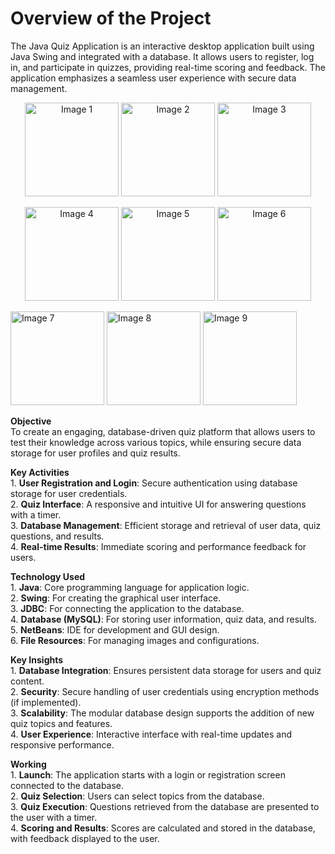 # **Overview of the Project**<br>
The Java Quiz Application is an interactive desktop application built using Java Swing and integrated with a database. It allows users to register, log in, and participate in quizzes, providing real-time scoring and feedback. The application emphasizes a seamless user experience with secure data management.<br>

<p align="center">
  <img src="https://github.com/user-attachments/assets/38d8c7af-c41c-44db-8815-6ca2fc6b5645" alt="Image 1" width="150"/>
  <img src="https://github.com/user-attachments/assets/61918c4b-fe84-4db4-879e-58e5af5e5bb8" alt="Image 2" width="150"/>
  <img src="https://github.com/user-attachments/assets/e1c3eb3d-95b5-4c76-a9fc-41105e2e9063" alt="Image 3" width="150"/>

</p>
<p align="center">
  <img src="https://github.com/user-attachments/assets/cfcb843b-c4dd-46f5-8420-914e4cdab372" alt="Image 4" width="150"/>
  <img src="https://github.com/user-attachments/assets/a52c578f-06e4-4541-b207-bdfcc37094a1" alt="Image 5" width="150"/>
  <img src="https://github.com/user-attachments/assets/d70c5951-3ffa-4912-af92-bcf7450abc87" alt="Image 6" width="150"/>
</p>
<p>
  <img src="https://github.com/user-attachments/assets/446866ab-4afd-49db-81ca-6e01ebfd9e7c" alt="Image 7" width="150"/>
  <img src="https://github.com/user-attachments/assets/163126ee-c568-4ac6-b7ce-7ffc515580e1" alt="Image 8" width="150"/>
  <img src="https://github.com/user-attachments/assets/2f1aeaa2-c6ce-425a-b201-83c78b553001" alt="Image 9" width="150"/>
</p>



**Objective**<br>
 To create an engaging, database-driven quiz platform that allows users to test their knowledge across various topics, while ensuring secure data storage for user profiles and quiz results.<br>


**Key Activities**<br>
	1. **User Registration and Login**: Secure authentication using database storage for user credentials.<br>
	2. **Quiz Interface**: A responsive and intuitive UI for answering questions with a timer.<br>
	3. **Database Management**: Efficient storage and retrieval of user data, quiz questions, and results.<br>
	4. **Real-time Results**: Immediate scoring and performance feedback for users.<br>


**Technology Used**<br>
	1. **Java**: Core programming language for application logic.<br>
	2. **Swing**: For creating the graphical user interface.<br>
	3. **JDBC**: For connecting the application to the database.<br>
	4. **Database (MySQL)**: For storing user information, quiz data, and results.<br>
	5. **NetBeans**: IDE for development and GUI design.<br>
	6. **File Resources**: For managing images and configurations.<br>


**Key Insights**<br>
	1. **Database Integration**: Ensures persistent data storage for users and quiz content.<br>
	2. **Security**: Secure handling of user credentials using encryption methods (if implemented).<br>
	3. **Scalability**: The modular database design supports the addition of new quiz topics and features.<br>
	4. **User Experience**: Interactive interface with real-time updates and responsive performance.<br>


**Working**<br>
	1. **Launch**: The application starts with a login or registration screen connected to the database.<br>
	2. **Quiz Selection**: Users can select topics from the database.<br>
	3. **Quiz Execution**: Questions retrieved from the database are presented to the user with a timer.<br>
	4. **Scoring and Results**: Scores are calculated and stored in the database, with feedback displayed to the user.<br>

